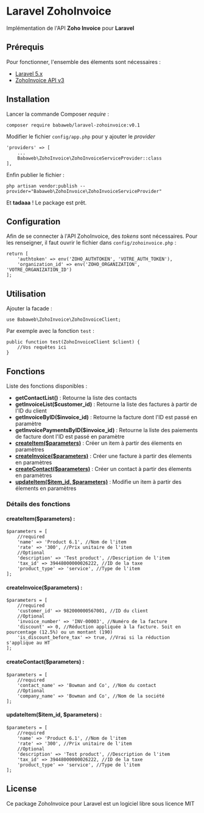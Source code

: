 # Laravel ZohoInvoice

Implémentation de l'API **Zoho Invoice** pour **Laravel**

## Prérequis

Pour fonctionner, l'ensemble des élements sont nécessaires :
+ [Laravel 5.x](https://laravel.com/docs/master)
+ [ZohoInvoice API v3](https://www.zoho.com/invoice/api/v3/)

## Installation

Lancer la commande Composer _require_ :

    composer require babaweb/laravel-zohoinvoice:v0.1

Modifier le fichier `config/app.php` pour y ajouter le _provider_

    'providers' => [
        ...
        Babaweb\ZohoInvoice\ZohoInvoiceServiceProvider::class
    ],

Enfin publier le fichier :

    php artisan vendor:publish --provider="Babaweb\ZohoInvoice\ZohoInvoiceServiceProvider"

Et **tadaaa** ! Le package est prêt.

## Configuration
Afin de se connecter à l'API ZohoInvoice, des _tokens_ sont nécessaires. 
Pour les renseigner, il faut ouvrir le fichier dans `config/zohoinvoice.php` :

    return [
        'authtoken' => env('ZOHO_AUTHTOKEN', 'VOTRE_AUTH_TOKEN'),
        'organization_id' => env('ZOHO_ORGANIZATION', 'VOTRE_ORGANIZATION_ID')
    ];

## Utilisation

Ajouter la facade : 

    use Babaweb\ZohoInvoice\ZohoInvoiceClient;

Par exemple avec la fonction `test` :

    public function test(ZohoInvoiceClient $client) {
        //Vos requêtes ici 
    }

## Fonctions 

Liste des fonctions disponibles :

* __getContactList()__ : Retourne la liste des contacts
* __getInvoiceList($customer_id)__ : Retourne la liste des factures à partir de l'ID du client
* __getInvoiceByID($invoice_id)__ : Retourne la facture dont l'ID est passé en paramètre
* __getInvoicePaymentsByID($invoice_id)__ : Retourne la liste des paiements de facture dont l'ID est passé en paramètre
* __[createItem($parameters)](#createitemparameters-)__ : Créer un item à partir des élements en paramètres
* __[createInvoice($parameters)](#createinvoiceparameters-)__ : Créer une facture à partir des élements en paramètres
* __[createContact($parameters)](#createcontactparameters-)__ : Créer un contact à partir des élements en paramètres
* __[updateItem($item_id, $parameters)](#updateitemitem_id-parameters-)__ : Modifie un item à partir des élements en paramètres


### Détails des fonctions

#### createItem($parameters) :

    $parameters = [
        //required
        'name' => 'Product 6.1', //Nom de l'item
        'rate' => '300', //Prix unitaire de l'item
        //Optional
        'description' => 'Test product', //Description de l'item
        'tax_id' => 39448000000026222, //ID de la taxe 
        'product_type' => 'service', //Type de l'item
    ];

#### createInvoice($parameters) :

    $parameters = [
        //required
        'customer_id' => 982000000567001, //ID du client
        //Optional
        'invoice_number' => 'INV-00003', //Numéro de la facture
        'discount' => 0, //Réduction appliquée à la facture. Soit en pourcentage (12.5%) ou un montant (190)
        'is_discount_before_tax' => true, //Vrai si la réduction s'applique au HT
    ];

#### createContact($parameters) :

    $parameters = [
        //required
        'contact_name' => 'Bowman and Co', //Nom du contact
        //Optional
        'company_name' => 'Bowman and Co', //Nom de la société
    ];

#### updateItem($item_id, $parameters) :

    $parameters = [
        //required
        'name' => 'Product 6.1', //Nom de l'item
        'rate' => '300', //Prix unitaire de l'item
        //Optional
        'description' => 'Test product', //Description de l'item
        'tax_id' => 39448000000026222, //ID de la taxe 
        'product_type' => 'service', //Type de l'item
    ];

## License

Ce package ZohoInvoice pour Laravel est un logiciel libre sous licence MIT
